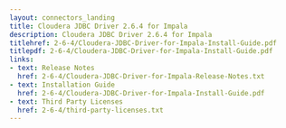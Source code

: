 ```yaml
---
layout: connectors_landing
title: Cloudera JDBC Driver 2.6.4 for Impala
description: Cloudera JDBC Driver 2.6.4 for Impala
titlehref: 2-6-4/Cloudera-JDBC-Driver-for-Impala-Install-Guide.pdf
titlepdf: 2-6-4/Cloudera-JDBC-Driver-for-Impala-Install-Guide.pdf
links:
- text: Release Notes
  href: 2-6-4/Cloudera-JDBC-Driver-for-Impala-Release-Notes.txt
- text: Installation Guide
  href: 2-6-4/Cloudera-JDBC-Driver-for-Impala-Install-Guide.pdf
- text: Third Party Licenses
  href: 2-6-4/third-party-licenses.txt
---
```

